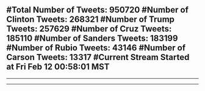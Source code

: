 #Total Number of Tweets: 950720 
#Number of Clinton Tweets: 268321
#Number of Trump Tweets: 257629
#Number of Cruz Tweets: 185110
#Number of Sanders Tweets: 183199
#Number of Rubio Tweets: 43146
#Number of Carson Tweets: 13317
#Current Stream Started at Fri Feb 12 00:58:01 MST
---
---
---
